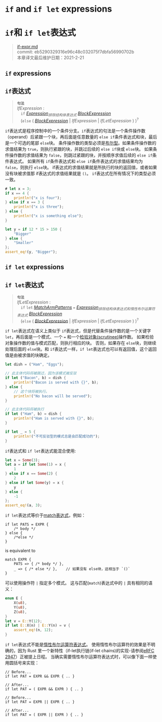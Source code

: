 # `if` and `if let` expressions
# `if`和 `if let`表达式

>[if-expr.md](https://github.com/rust-lang/reference/blob/master/src/expressions/if-expr.md)\
>commit: eb5290329316e96c48c032075f7dbfa56990702b \
>本章译文最后维护日期：2021-2-21

## `if` expressions
## `if`表达式

> **<sup>句法</sup>**\
> _IfExpression_ :\
> &nbsp;&nbsp; `if` [_Expression_]<sub>_排除结构体表达式_</sub> [_BlockExpression_]\
> &nbsp;&nbsp; (`else` (
>   [_BlockExpression_]
> | _IfExpression_
> | _IfLetExpression_ ) )<sup>\?</sup>

`if`表达式是程序控制中的一个条件分支。`if`表达式的句法是一个条件操作数（operand）后紧跟一个块，再后面是任意数量的 `else if`条件表达式和块，最后是一个可选的尾部 `else`块。
条件操作数的类型必须是[布尔型][boolean type]。如果条件操作数的求值结果为 `true`，则执行紧跟的块，并跳过后续的 `else if`块或 `else`块。
如果条件操作数的求值结果为 `false`，则跳过紧跟的块，并按顺序求值后续的 `else if`条件表达式。
如果所有 `if`条件表达式和 `else if`条件表达式的求值结果均为 `false`，则执行 `else`块。
if表达式的求值结果就是所执行的块的返回值，或者如果没有块被求值那 if表达式的求值结果就是 `()`。
`if`表达式在所有情况下的类型必须一致。

```rust
# let x = 3;
if x == 4 {
    println!("x is four");
} else if x == 3 {
    println!("x is three");
} else {
    println!("x is something else");
}

let y = if 12 * 15 > 150 {
    "Bigger"
} else {
    "Smaller"
};
assert_eq!(y, "Bigger");
```

## `if let` expressions
## `if let`表达式

> **<sup>句法</sup>**\
> _IfLetExpression_ :\
> &nbsp;&nbsp; `if` `let` [_MatchArmPatterns_] `=` [_Expression_]<sub>_排除结构体表达式和惰性布尔运算符表达式_</sub>
>              [_BlockExpression_]\
> &nbsp;&nbsp; (`else` (
>   [_BlockExpression_]
> | _IfExpression_
> | _IfLetExpression_ ) )<sup>\?</sup>

`if let`表达式在语义上类似于 `if`表达式，但是代替条件操作数的是一个关键字 `let`，再后面是一个模式、一个 `=` 和一个[检验对象(scrutinee)][scrutinee]操作数。
如果检验对象操作数的值与模式匹配，则执行相应的块。
否则，如果存在 `else`块，则继续处理后面的 `else`块。和 `if`表达式一样，`if let`表达式也可以有返回值，这个返回值是由被求值的块确定。

```rust
let dish = ("Ham", "Eggs");

// 此主体代码将被跳过，因为该模式被反驳
if let ("Bacon", b) = dish {
    println!("Bacon is served with {}", b);
} else {
    // 这个块将被执行。
    println!("No bacon will be served");
}

// 此主体代码将被执行
if let ("Ham", b) = dish {
    println!("Ham is served with {}", b);
}

if let _ = 5 {
    println!("不可反驳型的模式总是会匹配成功的");
}
```

`if`表达式和 `if let`表达式能混合使用:

```rust
let x = Some(3);
let a = if let Some(1) = x {
    1
} else if x == Some(2) {
    2
} else if let Some(y) = x {
    y
} else {
    -1
};
assert_eq!(a, 3);
```

`if let`表达式等价于[match表达式][`match` expression]，例如：

<!-- ignore: expansion example -->
```rust,ignore
if let PATS = EXPR {
    /* body */
} else {
    /*else */
}
```

is equivalent to

<!-- ignore: expansion example -->
```rust,ignore
match EXPR {
    PATS => { /* body */ },
    _ => { /* else */ },    // 如果没有 else块，这相当于 `()`
}
```

可以使用操作符 `|` 指定多个模式。
这与匹配(`match`)表达式中的 `|` 具有相同的语义：

```rust
enum E {
    X(u8),
    Y(u8),
    Z(u8),
}
let v = E::Y(12);
if let E::X(n) | E::Y(n) = v {
    assert_eq!(n, 12);
}
```

`if let`表达式不能是[惰性布尔运算符表达式][_LazyBooleanOperatorExpression_]。
使用惰性布尔运算符的效果是不明确的，因为 Rust 里一个新特性（if-let执行链(if-let chains)的实现-请参阅[eRFC 2947][_eRFCIfLetChain_]）正被提上日程。
当确实需要惰性布尔运算符表达式时，可以像下面一样使用圆括号来实现：

<!-- ignore: psuedo code -->
```rust,ignore
// Before...
if let PAT = EXPR && EXPR { .. }

// After...
if let PAT = ( EXPR && EXPR ) { .. }

// Before...
if let PAT = EXPR || EXPR { .. }

// After...
if let PAT = ( EXPR || EXPR ) { .. }
```

[_BlockExpression_]: block-expr.md
[_Expression_]: ../expressions.md
[_LazyBooleanOperatorExpression_]: operator-expr.md#lazy-boolean-operators
[_MatchArmPatterns_]: match-expr.md
[_eRFCIfLetChain_]: https://github.com/rust-lang/rfcs/blob/master/text/2497-if-let-chains.md#rollout-plan-and-transitioning-to-rust-2018
[`match` expression]: match-expr.md
[boolean type]: ../types/boolean.md
[scrutinee]: ../glossary.md#scrutinee
